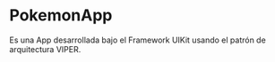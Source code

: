 # PokemonApp
Es una App desarrollada bajo el Framework UIKit usando el patrón de arquitectura VIPER.
